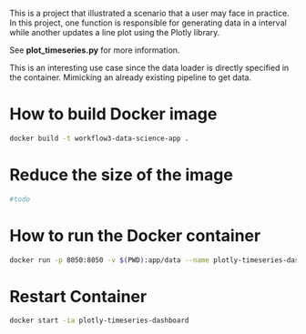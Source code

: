 This is a project that illustrated a scenario that a user may face in practice. In this project, one function is responsible for generating data in a interval while another updates a line plot using the Plotly library.

See **plot_timeseries.py** for more information.  

This is an interesting use case since the data loader is directly specified in the container. Mimicking an already existing pipeline to get data.  

# How to build Docker image

```bash
docker build -t workflow3-data-science-app .
```

# Reduce the size of the image
```bash
#todo
```


# How to run the Docker container

```bash
docker run -p 8050:8050 -v $(PWD):app/data --name plotly-timeseries-dashboard
```


# Restart Container

```bash
docker start -ia plotly-timeseries-dashboard
```
